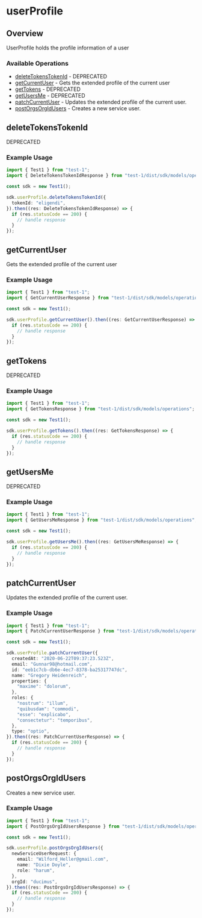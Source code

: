 # userProfile

## Overview

UserProfile holds the profile information of a user
<SchemaDefinition schemaRef="#/components/schemas/UserProfileRequest" />


### Available Operations

* [deleteTokensTokenId](#deletetokenstokenid) - DEPRECATED
* [getCurrentUser](#getcurrentuser) - Gets the extended profile of the current user
* [getTokens](#gettokens) - DEPRECATED
* [getUsersMe](#getusersme) - DEPRECATED
* [patchCurrentUser](#patchcurrentuser) - Updates the extended profile of the current user.
* [postOrgsOrgIdUsers](#postorgsorgidusers) - Creates a new service user.

## deleteTokensTokenId

DEPRECATED

### Example Usage

```typescript
import { Test1 } from "test-1";
import { DeleteTokensTokenIdResponse } from "test-1/dist/sdk/models/operations";

const sdk = new Test1();

sdk.userProfile.deleteTokensTokenId({
  tokenId: "eligendi",
}).then((res: DeleteTokensTokenIdResponse) => {
  if (res.statusCode == 200) {
    // handle response
  }
});
```

## getCurrentUser

Gets the extended profile of the current user

### Example Usage

```typescript
import { Test1 } from "test-1";
import { GetCurrentUserResponse } from "test-1/dist/sdk/models/operations";

const sdk = new Test1();

sdk.userProfile.getCurrentUser().then((res: GetCurrentUserResponse) => {
  if (res.statusCode == 200) {
    // handle response
  }
});
```

## getTokens

DEPRECATED

### Example Usage

```typescript
import { Test1 } from "test-1";
import { GetTokensResponse } from "test-1/dist/sdk/models/operations";

const sdk = new Test1();

sdk.userProfile.getTokens().then((res: GetTokensResponse) => {
  if (res.statusCode == 200) {
    // handle response
  }
});
```

## getUsersMe

DEPRECATED

### Example Usage

```typescript
import { Test1 } from "test-1";
import { GetUsersMeResponse } from "test-1/dist/sdk/models/operations";

const sdk = new Test1();

sdk.userProfile.getUsersMe().then((res: GetUsersMeResponse) => {
  if (res.statusCode == 200) {
    // handle response
  }
});
```

## patchCurrentUser

Updates the extended profile of the current user.

### Example Usage

```typescript
import { Test1 } from "test-1";
import { PatchCurrentUserResponse } from "test-1/dist/sdk/models/operations";

const sdk = new Test1();

sdk.userProfile.patchCurrentUser({
  createdAt: "2020-06-22T09:37:23.523Z",
  email: "Gunnar98@hotmail.com",
  id: "eeb1c7cb-db6e-4ec7-8378-ba25317747dc",
  name: "Gregory Heidenreich",
  properties: {
    "maxime": "dolorum",
  },
  roles: {
    "nostrum": "illum",
    "quibusdam": "commodi",
    "esse": "explicabo",
    "consectetur": "temporibus",
  },
  type: "optio",
}).then((res: PatchCurrentUserResponse) => {
  if (res.statusCode == 200) {
    // handle response
  }
});
```

## postOrgsOrgIdUsers

Creates a new service user.

### Example Usage

```typescript
import { Test1 } from "test-1";
import { PostOrgsOrgIdUsersResponse } from "test-1/dist/sdk/models/operations";

const sdk = new Test1();

sdk.userProfile.postOrgsOrgIdUsers({
  newServiceUserRequest: {
    email: "Wilford_Heller@gmail.com",
    name: "Dixie Doyle",
    role: "harum",
  },
  orgId: "ducimus",
}).then((res: PostOrgsOrgIdUsersResponse) => {
  if (res.statusCode == 200) {
    // handle response
  }
});
```

